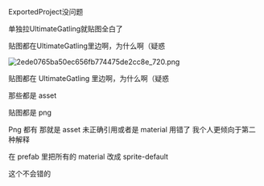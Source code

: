 ExportedProject没问题

单独拉UltimateGatling就贴图全白了

贴图都在UltimateGatling里边啊，为什么啊（疑惑

![2ede0765ba50ec656fb774475de2cc8e_720.png](https://picgo18719498306.oss-cn-guangzhou.aliyuncs.com/2ede0765ba50ec656fb774475de2cc8e_720.png)

贴图都在 UltimateGatling 里边啊，为什么啊（疑惑

那些都是 asset

贴图都是 png

Png 都有
那就是 asset 未正确引用或者是 material 用错了
我个人更倾向于第二种解释

在 prefab 里把所有的 material 改成 sprite-default

这个不会错的










